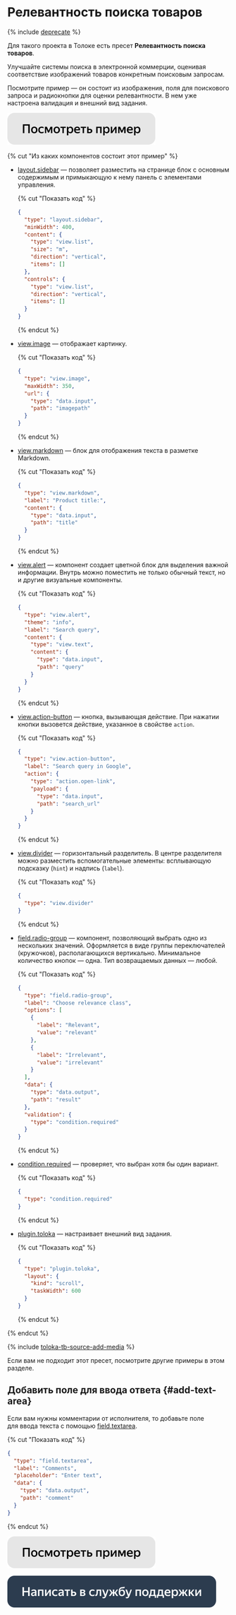 # Релевантность поиска товаров

{% include [deprecate](../../_includes/deprecate.md) %}

Для такого проекта в Толоке есть пресет **Релевантность поиска товаров**.

Улучшайте системы поиска в электронной коммерции, оценивая соответствие изображений товаров конкретным поисковым запросам.

Посмотрите пример — он состоит из изображения, поля для поискового запроса и радиокнопки для оценки релевантности. В нем уже настроена валидация и внешний вид задания.

[![](../_images/buttons/view-example.svg)](https://ya.cc/t/ajV9o-mE3UGqbd)

{% cut "Из каких компонентов состоит этот пример" %}

- [layout.sidebar](../reference/layout.sidebar.md) — позволяет разместить на странице блок с основным содержимым и примыкающую к нему панель с элементами управления.

  {% cut "Показать код" %}

  ```json
  {
    "type": "layout.sidebar",
    "minWidth": 400,
    "content": {
      "type": "view.list",
      "size": "m",
      "direction": "vertical",
      "items": []
    },
    "controls": {
      "type": "view.list",
      "direction": "vertical",
      "items": []
    }
  }
  ```

  {% endcut %}

- [view.image](../reference/view.image.md) — отображает картинку.

  {% cut "Показать код" %}

  ```json
  {
    "type": "view.image",
    "maxWidth": 350,
    "url": {
      "type": "data.input",
      "path": "imagepath"
    }
  }
  ```

  {% endcut %}

- [view.markdown](../reference/view.markdown.md) — блок для отображения текста в разметке Markdown.

  {% cut "Показать код" %}

  ```json
  {
    "type": "view.markdown",
    "label": "Product title:",
    "content": {
      "type": "data.input",
      "path": "title"
    }
  }
  ```

  {% endcut %}

- [view.alert](../reference/view.alert.md) — компонент создает цветной блок для выделения важной информации. Внутрь можно поместить не только обычный текст, но и другие визуальные компоненты.

  {% cut "Показать код" %}

  ```json
  {
    "type": "view.alert",
    "theme": "info",
    "label": "Search query",
    "content": {
      "type": "view.text",
      "content": {
        "type": "data.input",
        "path": "query"
      }
    }
  }
  ```

  {% endcut %}

- [view.action-button](../reference/view.action-button.md) — кнопка, вызывающая действие. При нажатии кнопки вызовется действие, указанное в свойстве `action`.

  {% cut "Показать код" %}

  ```json
  {
    "type": "view.action-button",
    "label": "Search query in Google",
    "action": {
      "type": "action.open-link",
      "payload": {
        "type": "data.input",
        "path": "search_url"
      }
    }
  }
  ```

  {% endcut %}

- [view.divider](../reference/view.divider.md) — горизонтальный разделитель. В центре разделителя можно разместить вспомогательные элементы: всплывающую подсказку (`hint`) и надпись (`label`).

  {% cut "Показать код" %}

  ```json
  {
    "type": "view.divider"
  }
  ```

  {% endcut %}

- [field.radio-group](../reference/field.radio-group.md) — компонент, позволяющий выбрать одно из нескольких значений. Оформляется в виде группы переключателей (кружочков), располагающихся вертикально. Минимальное количество кнопок — одна. Тип возвращаемых данных — любой.

  {% cut "Показать код" %}

  ```json
  {
    "type": "field.radio-group",
    "label": "Choose relevance class",
    "options": [
      {
        "label": "Relevant",
        "value": "relevant"
      },
      {
        "label": "Irrelevant",
        "value": "irrelevant"
      }
    ],
    "data": {
      "type": "data.output",
      "path": "result"
    },
    "validation": {
      "type": "condition.required"
    }
  }
  ```

  {% endcut %}

- [condition.required](../reference/condition.required.md) — проверяет, что выбран хотя бы один вариант.

  {% cut "Показать код" %}

  ```json
  {
    "type": "condition.required"
  }
  ```

  {% endcut %}

- [plugin.toloka](../reference/plugin.toloka.md) — настраивает внешний вид задания.

  {% cut "Показать код" %}

  ```json
  {
    "type": "plugin.toloka",
    "layout": {
      "kind": "scroll",
      "taskWidth": 600
    }
  }
  ```

  {% endcut %}

{% endcut %}

{% include [toloka-tb-source-add-media](../_includes/toloka-tb-source/id-toloka-tb-source/add-media.md) %}

Если вам не подходит этот пресет, посмотрите другие примеры в этом разделе.

## Добавить поле для ввода ответа {#add-text-area}

Если вам нужны комментарии от исполнителя, то добавьте поле для ввода текста с помощью [field.textarea](../reference/field.textarea.md).

{% cut "Показать код" %}

  ```json
  {
    "type": "field.textarea",
    "label": "Comments",
    "placeholder": "Enter text",
    "data": {
      "type": "data.output",
      "path": "comment"
    }
  }
  ```

{% endcut %}

[![](../_images/buttons/view-example.svg)](https://ya.cc/t/Ryo07JaT3UYB9k)

[![image](../_images/buttons/contact-support.svg)](../concepts/support.md)